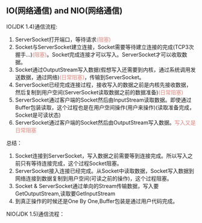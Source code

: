 ## IO(网络通信) and NIO(网络通信)

IO(JDK 1.4)通信流程:

1. ServerSocket打开端口，等待请求<font color="#D98880">(阻塞)</font>
2. Socket与ServerSocket建立连接，Socket需要等待建立连接的完成(TCP3次握手...)<font color="#D98880">(阻塞)</font>。Socket完成连接才可以写入。ServerSocket才可以收取数据。
3. Socket通过OutputStream写入数据(假想写入还需要到内核，通过系统调用发送数据，通过网络)<font color="#D98880">(日常阻塞)</font>，传输到ServerSocket。
4. ServerSocket已经完成连接过程，接收写入的数据之前是内核先接收数据，然后复制到用户空间(ServerSocket读取数据之前的数据准备)<font color="#D98880">(日常阻塞)</font>
5. ServerSocket通过客户端的Socket然后由InputStream读取数据。即使通过Buffer包装读取，这个过程也是在用户空间操作(用户来操作)(读取准备完成，Socket是可读状态)
6. ServerSocket通过客户端的Socket然后由OutputStream写入数据。<font color="#D98880">写入又是日常阻塞</font>

总结： <br>

1. Socket连接到ServerSocket，写入数据之前需要等到连接完成。所以写入之前只有等待连接完成，这个过程Socket阻塞。
2. ServerSocket接入连接已经完成。从Socket中读取数据，Socket写入数据到网络连接到数据复制到用户空间(可读之前的操作)，这个过程阻塞。
3. Socket & ServerSocket通过单向的Stream传输数据，写入要GetOutputStream,读取要GetInputStream
4. 到真正操作的时候还是One By One,Buffer包装是通过用户代码完成。

NIO(JDK 1.5)通信流程：
